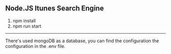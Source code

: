 Node.JS Itunes Search Engine
-----

1. npm install
2. npm run start


-------

There's used mongoDB as a database, you can find the configuration the configuration in the .env file.